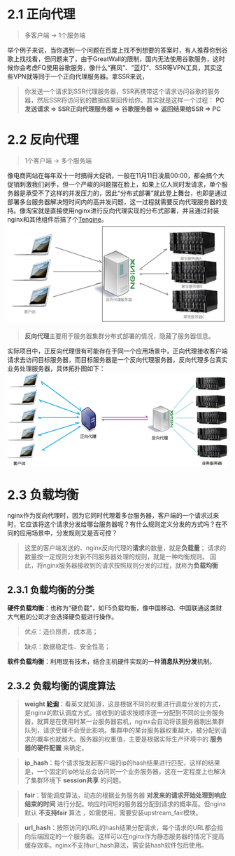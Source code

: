 # 2.1 正向代理
> 多客户端 -> 1个服务端

举个例子来说，当你遇到一个问题在百度上找不到想要的答案时，有人推荐你到谷歌上找找看，但问题来了，由于GreatWall的限制，国内无法使用谷歌服务，这时候你会考虑FQ使用谷歌服务，像什么“赛风”、“蓝灯”、SSR等VPN工具，其实这些VPN就等同于一个正向代理服务器。拿SSR来说，

> 你发送一个请求到SSR代理服务器，SSR再携带这个请求访问谷歌的服务器，然后SSR将访问到的数据结果回传给你。其实就是这样一个过程：
**PC发送请求 => SSR正向代理服务器 => 谷歌服务器 => 返回结果给SSR => PC**

# 2.2 反向代理

> 1个客户端 -> 多个服务端

像电商网站在每年双十一时搞得大促销，一般在11月11日凌晨00:00，都会搞个大促销刺激我们剁手，但一个严峻的问题摆在脸上，如果上亿人同时发请求，单个服务器是承受不了这样的并发压力的，因此“分布式部署”就此登上舞台，也即是通过部署多台服务器解决短时间内的高并发问题，这一过程就需要反向代理服务器的支持。像淘宝就是直接使用nginx进行反向代理实现的分布式部署，并且通过封装nginx和其他组件后搞了个[Tengine](http://tengine.taobao.org/)。
![反向代理](img/反向代理.png)

>**反向代理**主要用于服务器集群分布式部署的情况，隐藏了服务器信息。

实际项目中，正反向代理很有可能存在于同一个应用场景中，正向代理接收客户端请求去访问目标服务器，而目标服务器是一个反向代理服务器，反向代理多台真实业务处理服务器，具体拓扑图如下：
![拓扑图](img/拓扑图.png)

# 2.3 负载均衡
nginx作为反向代理时，因为它同时代理着多台服务器，客户端的一个请求过来时，它应该将这个请求分发给哪台服务器呢？有什么规则定义分发的方式吗？在不同的应用场景中，分发规则又是否可控？
> 这里的客户端发送的、nginx反向代理的**请求**的数量，就是**负载量**；
> 请求的数量按一定规则分发到不同服务器处理的规则，就是一种均衡规则。
> 因此，将nginx服务器接收到的请求按照规则分发的过程，就称为**负载均衡**

## 2.3.1 负载均衡的分类
**硬件负载均衡**：也称为“硬负载”，如F5负载均衡，像中国移动、中国联通这类财大气粗的公司才会选择硬负载进行操作。
>优点：造价昂贵，成本高；

>缺点：数据稳定性、安全性高；

**软件负载均衡**：利用现有技术，结合主机硬件实现的一种**消息队列分发**机制。

## 2.3.2 负载均衡的调度算法
>**weight [轮询]()**：看英文就知道，这是根据不同的权重进行调度分发的方式，是nginx的默认调度方式。接收到的请求按顺序逐一分配到不同的业务服务器，就算是在使用时某一台服务器宕机，nginx会自动将该服务器剔出集群队列，请求受理不会受此影响。集群中的某台服务器权重越大，被分配到请求的概率也就越大。服务器的权重值，主要是根据实际生产环境中的 **服务器的硬件配置** 来确定。

>**ip_hash**：每个请求按发起客户端的ip的hash结果进行匹配，这样的结果是，一个固定的ip地址总会访问同一个业务服务器，这在一定程度上也解决了集群环境下 **session共享** 的问题。

>**fair**：智能调度算法，动态的根据业务服务器 **对发来的请求开始处理到响应结束的时间** 进行分配。响应时间短的服务器分配到请求的概率高。但nginx默认 **不支持fair** 算法 ，如需使用，需要安装upstream_fair模块。

>**url_hash**：按照访问的URL的hash结果分配请求，每个请求的URL都会指向后端固定的一个服务器。这样可以在nginx作为静态服务器的情况下提高缓存效率。nginx不支持url_hash算法，需安装hash软件包后使用。
